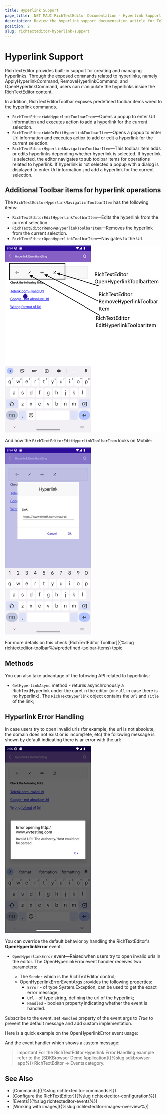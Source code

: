 ```yaml
---
title: Hyperlink Support
page_title: .NET MAUI RichTextEditor Documentation - Hyperlink Support
description: Review the hyperlink support documentation article for Telerik RichTextEditor for .NET MAUI control.
position: 2
slug: richtexteditor-hyperlink-support
---
```


# Hyperlink Support

RichTextEditor provides built-in support for creating and managing hyperlinks. Through the exposed commands related to hyperlinks, namely ApplyHyperlinkCommand, RemoveHyperlinkCommand, and OpenHyperlinkCommand, users can manipulate the hyperlinks inside the RichTextEditor content.

In addition, RichTextEditorToolbar exposes predefined toolbar items wired to the hyperlink commands. 

* `RichTextEditorAddHyperlinkToolbarItem`&mdash;Opens a popup to enter Url information and executes action to add a hyperlink for the current selection.
* `RichTextEditorAddOrEditHyperlinkToolbarItem`&mdash;Opens a popup to enter Url information and executes action to add or edit a hyperlink for the current selection.
* `RichTextEditorHyperlinkNavigationToolbarItem`&mdash;This toolbar item adds or edits hyperlinks depending whether hyperlink is selected. If hyperlink is selected, the editor navigates to sub toolbar items for operations related to hyperlink. If hyperlink is not selected a popup with a dialog is displayed to enter Url information and add a hyperlink for the current selection.

## Additional Toolbar items for hyperlink operations

The `RichTextEditorHyperlinkNavigationToolbarItem` has the following items:

* `RichTextEditorEditHyperlinkToolbarItem`&mdash;Edits the hyperlink from the current selection.
* `RichTextEditorRemoveHyperlinkToolbarItem`&mdash;Removes the hyperlink from the current selection.
* `RichTextEditorOpenHyperlinkToolbarItem`&mdash;Navigates to the Url.

![.NET MAUI RichTextEditor Hyperlink Navigation](images/rte-hyperlink-toolbar.png)

And how the `RichTextEditorEditHyperlinkToolbarItem` looks on Mobile:

![.NET MAUI RichTextEditor Hyperlink Navigation](images/rte-hyperlink-edit.png)

For more details on this check [RichTextEditor Toolbar]({%slug richtexteditor-toolbar%}#predefined-toolbar-items) topic.

## Methods

You can also take advantage of the following API related to hyperlinks:

* `GetHyperlinkAsync` method - returns asynchronously a RichTextHyperlink under the caret in the editor (or `null` in case there is no hyperlink). The <code>RichTextHyperlink</code> object contains the `Url` and `Title` of the link;

## Hyperlink Error Handling

In case users try to open invalid urls (for example, the url is not absolute, the domain does not exist or is incomplete, etc) the following message is shown by default indicating there is an error with the url:

![.NET MAUI RichTextEditor Hyperlink Error Handling](images/rte-hyperlink-error-handling.png)

You can override the default behavior by handling the RichTextEditor's **OpenHyperlinkError** event:

* `OpenHyperlinkError` event&mdash;Raised when users try to open invalid urls in the editor. The OpenHyperlinkError event handler receives two parameters:

	* The <code>Sender</code> which is the RichTextEditor control;
	* OpenHyperlinkErrorEventArgs provides the following properties:
		* <code>Error</code> - of type System.Exception, can be used to get the exact error message;
		* <code>Url</code> - of type string, defining the url of the hyperlink;
		* <code>Handled</code> - boolean property indicating whether the event is handled.

Subscribe to the event, set <code>Handled</code> property of the event args to *True* to prevent the default message and add custom implementation. 

Here is a quick example on the OpenHyperlinkError event usage:

<snippet id='richtexteditor-hyperlinkerrorhandling-xaml' />

And the event handler which shows a custom message:

<snippet id='richtexteditor-hyperlinkerrorhandling-code' />

>important For the RichTextEditor Hyperlink Error Handling example refer to the [SDKBrowser Demo Application]({%slug sdkbrowser-app%}) RichTextEditor -> Events category.

## See Also

- [Commands]({%slug richtexteditor-commands%})
- [Configure the RichTextEditor]({%slug richtexteditor-configuration%})
- [Events]({%slug richtexteditor-events%})
- [Working with images]({%slug richtexteditor-images-overview%})